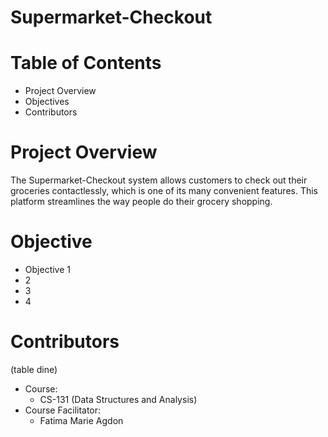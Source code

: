 # Supermarket-Checkout

# Table of Contents
- Project Overview
- Objectives
- Contributors

# Project Overview
The Supermarket-Checkout system allows customers to check out their groceries contactlessly, which is one of its many convenient features. This platform streamlines the way people do their grocery shopping.

# Objective
- Objective 1
- 2
- 3
- 4

# Contributors
(table dine)

- Course:
  - CS-131 (Data Structures and Analysis)
- Course Facilitator:
  - Fatima Marie Agdon   
